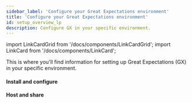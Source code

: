 ```yaml
---
sidebar_label: 'Configure your Great Expectations environment'
title: 'Configure your Great Expectations environment'
id: setup_overview_lp
description: Configure GX in your specific environment.
---
```


import LinkCardGrid from '/docs/components/LinkCardGrid';
import LinkCard from '/docs/components/LinkCard';

<p class="DocItem__header-description">This is where you'll find information for setting up Great Expectations (GX) in your specific environment.</p>

#### Install and configure

<LinkCardGrid>
  <LinkCard topIcon label="GX installation and configuration workflow" description="Learn more about the GX installation and configuration process" href="setup_overview" icon="/img/workflow_icon.svg" />
  <LinkCard topIcon label="Install GX with Data Source dependencies" description="Install and configure GX" href="installation/install_gx" icon="/img/install_icon.svg" />
  <LinkCard topIcon label="Configure Data Contexts" description="Instantiate and convert a Data Context" href="configure_data_contexts_lp" icon="/img/configure_icon.svg"  />
  <LinkCard topIcon label="Configure Expectation Stores" description="Configure a store for your Expectations" href="configuring_metadata_stores/configure_expectation_stores" icon="/img/configure_icon.svg" />
  <LinkCard topIcon label="Configure Validation Result Stores" description="Configure a store for your Validation Results" href="configuring_metadata_stores/configure_result_stores" icon="/img/configure_icon.svg" />
  <LinkCard topIcon label="Configure a MetricStore" description="Configure a store for Metrics computed during Validation" href="configuring_metadata_stores/how_to_configure_a_metricsstore" icon="/img/configure_icon.svg" />
</LinkCardGrid>

#### Host and share

<LinkCardGrid>
  <LinkCard topIcon label="Host and share Data Docs" description="Host and share Data Docs stored on a filesystem or a Data Source" href="configuring_data_docs/host_and_share_data_docs" icon="/img/host_and_share_icon.svg"  />
</LinkCardGrid>
